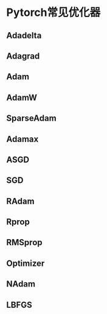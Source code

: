 # Pytorch常见优化器



## Adadelta
## Adagrad
## Adam
## AdamW
## SparseAdam
## Adamax
## ASGD
## SGD
## RAdam
## Rprop
## RMSprop
## Optimizer
## NAdam
## LBFGS

